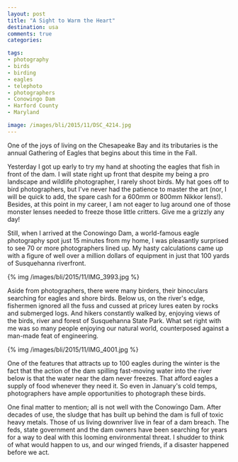 ```yaml
---
layout: post
title: "A Sight to Warm the Heart"
destination: usa
comments: true
categories:

tags:
- photography
- birds
- birding
- eagles
- telephoto
- photographers
- Conowingo Dam
- Harford County
- Maryland

image: /images/bli/2015/11/DSC_4214.jpg
---
```


One of the joys of living on the Chesapeake Bay and its tributaries is the annual Gathering of Eagles that begins about this time in the Fall. 

<!--more-->

Yesterday I got up early to try my hand at shooting the eagles that fish in front of the dam. I will state right up front that despite my being a pro landscape and wildlife photographer, I rarely shoot birds. My hat goes off to bird photographers, but I've never had the patience to master the art (nor, I will be quick to add, the spare cash for a 600mm or 800mm Nikkor lens!). Besides, at this point in my career, I am not eager to lug around one of those monster lenses needed to freeze those little critters. Give me a grizzly any day!

Still, when I arrived at the Conowingo Dam, a world-famous eagle photography spot just 15 minutes from my home, I was pleasantly surprised to see 70 or more photographers lined up. My hasty calculations came up with a figure of well over a million dollars of equipment in just that 100 yards of Susquehanna riverfront. 

{% img /images/bli/2015/11/IMG_3993.jpg %}

Aside from photographers, there were many birders, their binoculars searching for eagles and shore birds. Below us, on the river's edge, fishermen ignored all the fuss and cussed at pricey lures eaten by rocks and submerged logs. And hikers constantly walked by, enjoying views of the birds, river and forest of Susquehanna State Park. What set right with me was so many people enjoying our natural world, counterposed against a man-made feat of engineering. 

{% img /images/bli/2015/11/IMG_4001.jpg %}

One of the features that attracts up to 100 eagles during the winter is the fact that the action of the dam spilling fast-moving water into the river below is that the water near the dam never freezes. That afford eagles a supply of food whenever they need it. So even in January's cold temps, photographers have ample opportunities to photograph these birds. 

One final matter to mention; all is not well with the Conowingo Dam. After decades of use, the sludge that has built up behind the dam is full of toxic heavy metals. Those of us living downriver live in fear of a dam breach. The feds, state government and the dam owners have been searching for years for a way to deal with this looming environmental threat. I shudder to think of what would happen to us, and our winged friends, if a disaster happened before we act. 